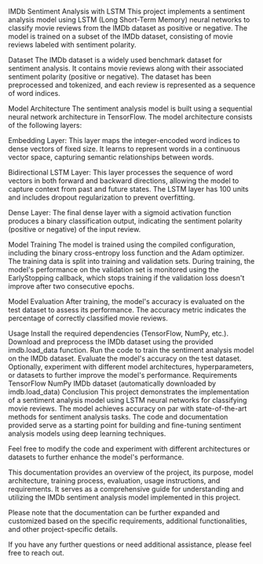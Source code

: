 IMDb Sentiment Analysis with LSTM
This project implements a sentiment analysis model using LSTM (Long Short-Term Memory) neural networks to classify movie reviews from the IMDb dataset as positive or negative. The model is trained on a subset of the IMDb dataset, consisting of movie reviews labeled with sentiment polarity.

Dataset
The IMDb dataset is a widely used benchmark dataset for sentiment analysis. It contains movie reviews along with their associated sentiment polarity (positive or negative). The dataset has been preprocessed and tokenized, and each review is represented as a sequence of word indices.

Model Architecture
The sentiment analysis model is built using a sequential neural network architecture in TensorFlow. The model architecture consists of the following layers:

Embedding Layer: This layer maps the integer-encoded word indices to dense vectors of fixed size. It learns to represent words in a continuous vector space, capturing semantic relationships between words.

Bidirectional LSTM Layer: This layer processes the sequence of word vectors in both forward and backward directions, allowing the model to capture context from past and future states. The LSTM layer has 100 units and includes dropout regularization to prevent overfitting.

Dense Layer: The final dense layer with a sigmoid activation function produces a binary classification output, indicating the sentiment polarity (positive or negative) of the input review.

Model Training
The model is trained using the compiled configuration, including the binary cross-entropy loss function and the Adam optimizer. The training data is split into training and validation sets. During training, the model's performance on the validation set is monitored using the EarlyStopping callback, which stops training if the validation loss doesn't improve after two consecutive epochs.

Model Evaluation
After training, the model's accuracy is evaluated on the test dataset to assess its performance. The accuracy metric indicates the percentage of correctly classified movie reviews.

Usage
Install the required dependencies (TensorFlow, NumPy, etc.).
Download and preprocess the IMDb dataset using the provided imdb.load_data function.
Run the code to train the sentiment analysis model on the IMDb dataset.
Evaluate the model's accuracy on the test dataset.
Optionally, experiment with different model architectures, hyperparameters, or datasets to further improve the model's performance.
Requirements
TensorFlow
NumPy
IMDb dataset (automatically downloaded by imdb.load_data)
Conclusion
This project demonstrates the implementation of a sentiment analysis model using LSTM neural networks for classifying movie reviews. The model achieves accuracy on par with state-of-the-art methods for sentiment analysis tasks. The code and documentation provided serve as a starting point for building and fine-tuning sentiment analysis models using deep learning techniques.

Feel free to modify the code and experiment with different architectures or datasets to further enhance the model's performance.

This documentation provides an overview of the project, its purpose, model architecture, training process, evaluation, usage instructions, and requirements. It serves as a comprehensive guide for understanding and utilizing the IMDb sentiment analysis model implemented in this project.

Please note that the documentation can be further expanded and customized based on the specific requirements, additional functionalities, and other project-specific details.

If you have any further questions or need additional assistance, please feel free to reach out.